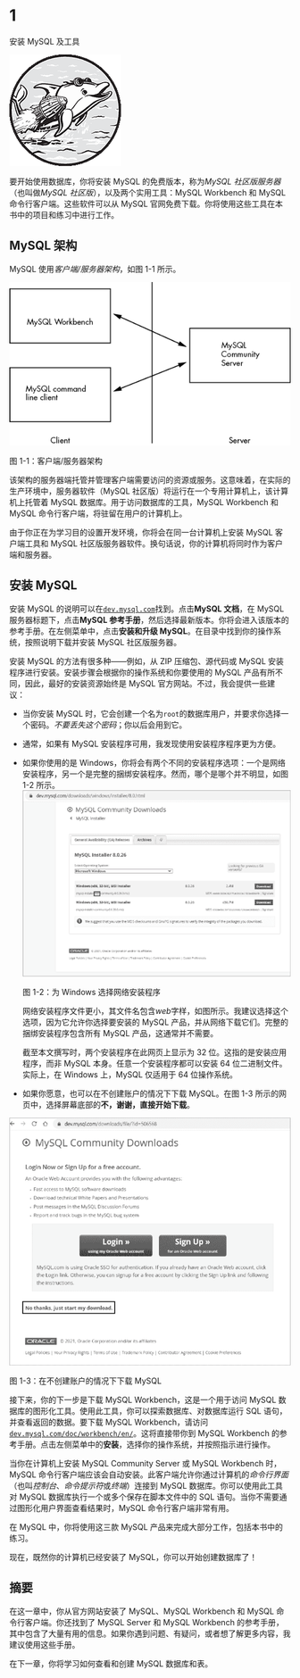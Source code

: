# 1

安装 MySQL 及工具

![](img/chapterart.png)

要开始使用数据库，你将安装 MySQL 的免费版本，称为*MySQL 社区版服务器*（也叫做*MySQL 社区版*），以及两个实用工具：MySQL Workbench 和 MySQL 命令行客户端。这些软件可以从 MySQL 官网免费下载。你将使用这些工具在本书中的项目和练习中进行工作。

## MySQL 架构

MySQL 使用*客户端/服务器架构*，如图 1-1 所示。

![](img/f01001.png)

图 1-1：客户端/服务器架构

该架构的服务器端托管并管理客户端需要访问的资源或服务。这意味着，在实际的生产环境中，服务器软件（MySQL 社区版）将运行在一个专用计算机上，该计算机上托管着 MySQL 数据库。用于访问数据库的工具，MySQL Workbench 和 MySQL 命令行客户端，将驻留在用户的计算机上。

由于你正在为学习目的设置开发环境，你将会在同一台计算机上安装 MySQL 客户端工具和 MySQL 社区版服务器软件。换句话说，你的计算机将同时作为客户端和服务器。

## 安装 MySQL

安装 MySQL 的说明可以在[`dev.mysql.com`](https://dev.mysql.com)找到。点击**MySQL 文档**，在 MySQL 服务器标题下，点击**MySQL 参考手册**，然后选择最新版本。你将会进入该版本的参考手册。在左侧菜单中，点击**安装和升级 MySQL**。在目录中找到你的操作系统，按照说明下载并安装 MySQL 社区版服务器。

安装 MySQL 的方法有很多种——例如，从 ZIP 压缩包、源代码或 MySQL 安装程序进行安装。安装步骤会根据你的操作系统和你要使用的 MySQL 产品有所不同，因此，最好的安装资源始终是 MySQL 官方网站。不过，我会提供一些建议：

+   当你安装 MySQL 时，它会创建一个名为`root`的数据库用户，并要求你选择一个密码。*不要丢失这个密码*；你以后会用到它。

+   通常，如果有 MySQL 安装程序可用，我发现使用安装程序程序更为方便。

+   如果你使用的是 Windows，你将会有两个不同的安装程序选项：一个是网络安装程序，另一个是完整的捆绑安装程序。然而，哪个是哪个并不明显，如图 1-2 所示。![](img/f01002.png)

    图 1-2：为 Windows 选择网络安装程序

    网络安装程序文件更小，其文件名包含*web*字样，如图所示。我建议选择这个选项，因为它允许你选择要安装的 MySQL 产品，并从网络下载它们。完整的捆绑安装程序包含所有 MySQL 产品，这通常并不需要。

    截至本文撰写时，两个安装程序在此网页上显示为 32 位。这指的是安装应用程序，而非 MySQL 本身。任意一个安装程序都可以安装 64 位二进制文件。实际上，在 Windows 上，MySQL 仅适用于 64 位操作系统。

+   如果你愿意，也可以在不创建账户的情况下下载 MySQL。在图 1-3 所示的网页中，选择屏幕底部的**不，谢谢，直接开始下载**。

![](img/f01003.png)

图 1-3：在不创建账户的情况下下载 MySQL

接下来，你的下一步是下载 MySQL Workbench，这是一个用于访问 MySQL 数据库的图形化工具。使用此工具，你可以探索数据库、对数据库运行 SQL 语句，并查看返回的数据。要下载 MySQL Workbench，请访问[`dev.mysql.com/doc/workbench/en/`](https://dev.mysql.com/doc/workbench/en/)。这将直接带你到 MySQL Workbench 的参考手册。点击左侧菜单中的**安装**，选择你的操作系统，并按照指示进行操作。

当你在计算机上安装 MySQL Community Server 或 MySQL Workbench 时，MySQL 命令行客户端应该会自动安装。此客户端允许你通过计算机的*命令行界面*（也叫*控制台*、*命令提示符*或*终端*）连接到 MySQL 数据库。你可以使用此工具对 MySQL 数据库执行一个或多个保存在脚本文件中的 SQL 语句。当你不需要通过图形化用户界面查看结果时，MySQL 命令行客户端非常有用。

在 MySQL 中，你将使用这三款 MySQL 产品来完成大部分工作，包括本书中的练习。

现在，既然你的计算机已经安装了 MySQL，你可以开始创建数据库了！

## 摘要

在这一章中，你从官方网站安装了 MySQL、MySQL Workbench 和 MySQL 命令行客户端。你还找到了 MySQL Server 和 MySQL Workbench 的参考手册，其中包含了大量有用的信息。如果你遇到问题、有疑问，或者想了解更多内容，我建议使用这些手册。

在下一章，你将学习如何查看和创建 MySQL 数据库和表。
